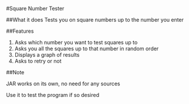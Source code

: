 #Square Number Tester

##What it does
Tests you on square numbers up to the number you enter

##Features

1. Asks which number you want to test squares up to
2. Asks you all the squares up to that number in random order
3. Displays a graph of results
4. Asks to retry or not

##Note

JAR works on its own, no need for any sources

Use it to test the program if so desired